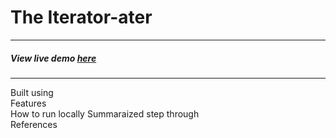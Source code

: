 # The Iterator-ater  
___
##### View live demo [here](https:iterator.herokuapp.com)
---  

Built using  
Features  
How to run locally
Summaraized step through  
References  


